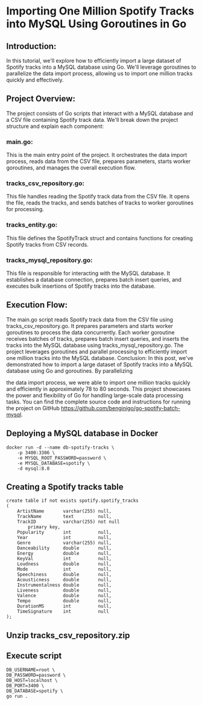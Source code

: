 # Importing One Million Spotify Tracks into MySQL Using Goroutines in Go

## Introduction:
In this tutorial, we'll explore how to efficiently import a large dataset of Spotify tracks into a MySQL database using Go. We'll leverage goroutines to parallelize the data import process, allowing us to import one million tracks quickly and effectively.

## Project Overview:
The project consists of Go scripts that interact with a MySQL database and a CSV file containing Spotify track data. We'll break down the project structure and explain each component:

### main.go: 
This is the main entry point of the project. It orchestrates the data import process, reads data from the CSV file, prepares parameters, starts worker goroutines, and manages the overall execution flow.

### tracks_csv_repository.go: 
This file handles reading the Spotify track data from the CSV file. It opens the file, reads the tracks, and sends batches of tracks to worker goroutines for processing.

### tracks_entity.go: 
This file defines the SpotifyTrack struct and contains functions for creating Spotify tracks from CSV records.

### tracks_mysql_repository.go: 
This file is responsible for interacting with the MySQL database. It establishes a database connection, prepares batch insert queries, and executes bulk insertions of Spotify tracks into the database.

## Execution Flow:

The main.go script reads Spotify track data from the CSV file using tracks_csv_repository.go.
It prepares parameters and starts worker goroutines to process the data concurrently.
Each worker goroutine receives batches of tracks, prepares batch insert queries, and inserts the tracks into the MySQL database using tracks_mysql_repository.go.
The project leverages goroutines and parallel processing to efficiently import one million tracks into the MySQL database.
Conclusion:
In this post, we've demonstrated how to import a large dataset of Spotify tracks into a MySQL database using Go and goroutines. By parallelizing

the data import process, we were able to import one million tracks quickly and efficiently in approximately 78 to 80 seconds. This project showcases the power and flexibility of Go for handling large-scale data processing tasks.
You can find the complete source code and instructions for running the project on GitHub https://github.com/benginigo/go-spotify-batch-mysql.

## Deploying a MySQL database in Docker

```shell
docker run -d --name db-spotify-tracks \
    -p 3400:3306 \
    -e MYSQL_ROOT_PASSWORD=password \
    -e MYSQL_DATABASE=spotify \
    -d mysql:8.0
```

## Creating a Spotify tracks table

```mysql
create table if not exists spotify.spotify_tracks
(
    ArtistName       varchar(255) null,
    TrackName        text         null,
    TrackID          varchar(255) not null
        primary key,
    Popularity       int          null,
    Year             int          null,
    Genre            varchar(255) null,
    Danceability     double       null,
    Energy           double       null,
    KeyVal           int          null,
    Loudness         double       null,
    Mode             int          null,
    Speechiness      double       null,
    Acousticness     double       null,
    Instrumentalness double       null,
    Liveness         double       null,
    Valence          double       null,
    Tempo            double       null,
    DurationMS       int          null,
    TimeSignature    int          null
);
```

## Unzip tracks_csv_repository.zip


## Execute script
```shell
DB_USERNAME=root \
DB_PASSWORD=password \
DB_HOST=localhost \
DB_PORT=3400 \
DB_DATABASE=spotify \
go run .
```
